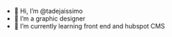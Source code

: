 - 👋 Hi, I’m @tadejaissimo
- 👀 I’m a graphic designer
- 🌱 I’m currently learning front end and hubspot CMS

<!---
tadejaissimo/tadejaissimo is a ✨ special ✨ repository because its `README.md` (this file) appears on your GitHub profile.
You can click the Preview link to take a look at your changes.
--->
